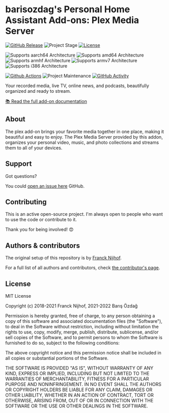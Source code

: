 # barisozdag's Personal Home Assistant Add-ons: Plex Media Server

[![GitHub Release][releases-shield]][releases]
![Project Stage][project-stage-shield]
[![License][license-shield]](LICENSE.md)

![Supports aarch64 Architecture][aarch64-shield]
![Supports amd64 Architecture][amd64-shield]
![Supports armhf Architecture][armhf-shield]
![Supports armv7 Architecture][armv7-shield]
![Supports i386 Architecture][i386-shield]

[![Github Actions][github-actions-shield]][github-actions]
![Project Maintenance][maintenance-shield]
[![GitHub Activity][commits-shield]][commits]

Your recorded media, live TV, online news, and podcasts, beautifully organized
and ready to stream.

[:books: Read the full add-on documentation][docs]

## About

The plex add-on brings your favorite media together in one place, making it
beautiful and easy to enjoy. The Plex Media Server provided by this addon,
organizes your personal video, music, and photo collections
and streams them to all of your devices.

## Support

Got questions?

You could [open an issue here][issue] GitHub.

## Contributing

This is an active open-source project. I'm always open to people who want to
use the code or contribute to it.

Thank you for being involved! :heart_eyes:

## Authors & contributors

The original setup of this repository is by [Franck Nijhof][frenck].

For a full list of all authors and contributors,
check [the contributor's page][contributors].

## License

MIT License

Copyright (c) 2018-2021 Franck Nijhof, 2021-2022 Barış Özdağ

Permission is hereby granted, free of charge, to any person obtaining a copy
of this software and associated documentation files (the "Software"), to deal
in the Software without restriction, including without limitation the rights
to use, copy, modify, merge, publish, distribute, sublicense, and/or sell
copies of the Software, and to permit persons to whom the Software is
furnished to do so, subject to the following conditions:

The above copyright notice and this permission notice shall be included in all
copies or substantial portions of the Software.

THE SOFTWARE IS PROVIDED "AS IS", WITHOUT WARRANTY OF ANY KIND, EXPRESS OR
IMPLIED, INCLUDING BUT NOT LIMITED TO THE WARRANTIES OF MERCHANTABILITY,
FITNESS FOR A PARTICULAR PURPOSE AND NONINFRINGEMENT. IN NO EVENT SHALL THE
AUTHORS OR COPYRIGHT HOLDERS BE LIABLE FOR ANY CLAIM, DAMAGES OR OTHER
LIABILITY, WHETHER IN AN ACTION OF CONTRACT, TORT OR OTHERWISE, ARISING FROM,
OUT OF OR IN CONNECTION WITH THE SOFTWARE OR THE USE OR OTHER DEALINGS IN THE
SOFTWARE.

[aarch64-shield]: https://img.shields.io/badge/aarch64-yes-green.svg
[amd64-shield]: https://img.shields.io/badge/amd64-yes-green.svg
[armhf-shield]: https://img.shields.io/badge/armhf-no-red.svg
[armv7-shield]: https://img.shields.io/badge/armv7-yes-green.svg
[i386-shield]: https://img.shields.io/badge/i386-yes-green.svg
[commits-shield]: https://img.shields.io/github/commit-activity/y/barisozdag/addon-plex.svg
[commits]: https://github.com/barisozdag/addon-plex/commits/main
[contributors]: https://github.com/barisozdag/addon-plex/graphs/contributors
[docs]: https://github.com/barisozdag/addon-plex/blob/main/plex/DOCS.md
[frenck]: https://github.com/frenck
[github-actions-shield]: https://github.com/barisozdag/addon-plex/workflows/CI/badge.svg
[github-actions]: https://github.com/barisozdag/addon-plex/actions
[issue]: https://github.com/barisozdag/addon-plex/issues
[license-shield]: https://img.shields.io/github/license/barisozdag/addon-plex.svg
[maintenance-shield]: https://img.shields.io/maintenance/yes/2022.svg
[project-stage-shield]: https://img.shields.io/badge/project%20stage-production%20ready-brightgreen.svg
[releases-shield]: https://img.shields.io/github/release/barisozdag/addon-plex.svg
[releases]: https://github.com/barisozdag/addon-plex/releases
[repository]: https://github.com/barisozdag/repository
